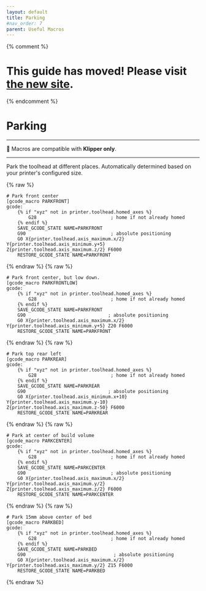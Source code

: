 ```yaml
---
layout: default
title: Parking
#nav_order: 7
parent: Useful Macros
---
```

{% comment %} 
# This guide has moved! Please visit [the new site](http://ellis3dp.com/Print-Tuning-Guide/).
{% endcomment %}
# Parking
---
:dizzy: Macros are compatible with **Klipper only**.

---

Park the toolhead at different places. Automatically determined based on your printer's configured size.

{% raw %}
```
# Park front center
[gcode_macro PARKFRONT]
gcode:
    {% if "xyz" not in printer.toolhead.homed_axes %}
        G28                           ; home if not already homed
    {% endif %}
    SAVE_GCODE_STATE NAME=PARKFRONT
    G90                               ; absolute positioning
    G0 X{printer.toolhead.axis_maximum.x/2} Y{printer.toolhead.axis_minimum.y+5} Z{printer.toolhead.axis_maximum.z/2} F6000        
    RESTORE_GCODE_STATE NAME=PARKFRONT
```
{% endraw %}
{% raw %}
```
# Park front center, but low down.
[gcode_macro PARKFRONTLOW]
gcode:
    {% if "xyz" not in printer.toolhead.homed_axes %}
        G28                           ; home if not already homed
    {% endif %}
    SAVE_GCODE_STATE NAME=PARKFRONT
    G90                              ; absolute positioning
    G0 X{printer.toolhead.axis_maximum.x/2} Y{printer.toolhead.axis_minimum.y+5} Z20 F6000                                     
    RESTORE_GCODE_STATE NAME=PARKFRONT
```
{% endraw %}
{% raw %}
```
# Park top rear left
[gcode_macro PARKREAR]
gcode:
    {% if "xyz" not in printer.toolhead.homed_axes %}
        G28                           ; home if not already homed
    {% endif %}
    SAVE_GCODE_STATE NAME=PARKREAR
    G90                              ; absolute positioning
    G0 X{printer.toolhead.axis_minimum.x+10} Y{printer.toolhead.axis_maximum.y-10} Z{printer.toolhead.axis_maximum.z-50} F6000     
    RESTORE_GCODE_STATE NAME=PARKREAR
```
{% endraw %}
{% raw %}
```
# Park at center of build volume
[gcode_macro PARKCENTER]
gcode:
    {% if "xyz" not in printer.toolhead.homed_axes %}
        G28                           ; home if not already homed
    {% endif %}
    SAVE_GCODE_STATE NAME=PARKCENTER
    G90                               ; absolute positioning
    G0 X{printer.toolhead.axis_maximum.x/2} Y{printer.toolhead.axis_maximum.y/2} Z{printer.toolhead.axis_maximum.z/2} F6000    
    RESTORE_GCODE_STATE NAME=PARKCENTER
```
{% endraw %}
{% raw %}
```
# Park 15mm above center of bed
[gcode_macro PARKBED]
gcode:
    {% if "xyz" not in printer.toolhead.homed_axes %}
        G28                           ; home if not already homed
    {% endif %}
    SAVE_GCODE_STATE NAME=PARKBED
    G90                                ; absolute positioning
    G0 X{printer.toolhead.axis_maximum.x/2} Y{printer.toolhead.axis_maximum.y/2} Z15 F6000                                     
    RESTORE_GCODE_STATE NAME=PARKBED
```
{% endraw %}
